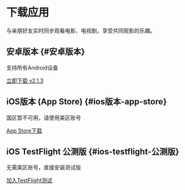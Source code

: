 # 下载应用

与亲朋好友实时同步观看电影、电视剧，享受共同观影的乐趣。

## 安卓版本 {#安卓版本}

支持所有Android设备

[立即下载 v2.1.3](http://oss.ahhl.cn/apps/v2.1.3.apk)

## iOS版本 (App Store) {#ios版本-app-store}

国区暂不可用，请使用美区账号

[App Store下载](https://apps.apple.com/us/app/一起看-异地同步观影神器/id6742242273)

## iOS TestFlight 公测版 {#ios-testflight-公测版}

无需美区账号，直接安装测试版

[加入TestFlight测试](https://testflight.apple.com/join/xk6vZNpD) 